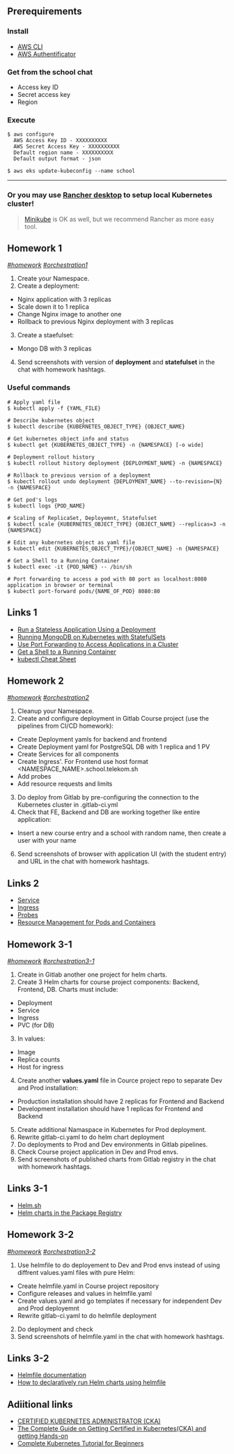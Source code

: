 ## Prerequirements
### Install
- [AWS CLI](https://docs.aws.amazon.com/cli/latest/userguide/install-cliv2-windows.html)
- [AWS Authentificator](https://docs.aws.amazon.com/eks/latest/userguide/install-aws-iam-authenticator.html)
### Get from the school chat
- Access key ID
- Secret access key
- Region
### Execute
```
$ aws configure
  AWS Access Key ID - XXXXXXXXXX
  AWS Secret Access Key - XXXXXXXXXX
  Default region name - XXXXXXXXXX
  Default output format - json
  
$ aws eks update-kubeconfig --name school
```
---
### Or you may use [Rancher desktop](https://rancherdesktop.io) to setup local Kubernetes cluster!
> [Minikube](https://minikube.sigs.k8s.io/docs/) is OK as well, but we recommend Rancher as more easy tool.

## Homework 1
*[#homework]() [#orchestration1]()*
1. Create your Namespace.
2. Create a deployment:
- Nginx application with 3 replicas
- Scale down it to 1 replica
- Change Nginx image to another one
- Rollback to previous Nginx deployment with 3 replicas
3. Create a staefulset:
- Mongo DB with 3 replicas
4. Send screenshots with version of **deployment** and **statefulset** in the chat with homework hashtags.

### Useful commands
```
# Apply yaml file
$ kubectl apply -f {YAML_FILE}

# Describe kubernetes object
$ kubectl describe {KUBERNETES_OBJECT_TYPE} {OBJECT_NAME}

# Get kubernetes object info and status
$ kubectl get {KUBERNETES_OBJECT_TYPE} -n {NAMESPACE} [-o wide]

# Deployment rollout history
$ kubectl rollout history deployment {DEPLOYMENT_NAME} -n {NAMESPACE}

# Rollback to previous version of a deployment
$ kubectl rollout undo deployment {DEPLOYMENT_NAME} --to-revision={N} -n {NAMESPACE}

# Get pod's logs
$ kubectl logs {POD_NAME}

# Scaling of ReplicaSet, Deployemnt, Statefulset
$ kubectl scale {KUBERNETES_OBJECT_TYPE} {OBJECT_NAME} --replicas=3 -n {NAMESPACE}

# Edit any kubernetes object as yaml file
$ kubectl edit {KUBERNETES_OBJECT_TYPE}/{OBJECT_NAME} -n {NAMESPACE}

# Get a Shell to a Running Container
$ kubectl exec -it {POD_NAME} -- /bin/sh

# Port forwarding to access a pod with 80 port as localhost:8080 application in browser or terminal
$ kubectl port-forward pods/{NAME_OF_POD} 8080:80
```

## Links 1
- [Run a Stateless Application Using a Deployment](https://kubernetes.io/docs/tasks/run-application/run-stateless-application-deployment/)
- [Running MongoDB on Kubernetes with StatefulSets](https://kubernetes.io/blog/2017/01/running-mongodb-on-kubernetes-with-statefulsets/)
- [Use Port Forwarding to Access Applications in a Cluster](https://kubernetes.io/docs/tasks/access-application-cluster/port-forward-access-application-cluster/#forward-a-local-port-to-a-port-on-the-pod)
- [Get a Shell to a Running Container](https://kubernetes.io/docs/tasks/debug/debug-application/get-shell-running-container/)
- [kubectl Cheat Sheet](https://kubernetes.io/docs/reference/kubectl/cheatsheet/)

## Homework 2
*[#homework]() [#orchestration2]()*
1. Cleanup your Namespace.
2. Create and configure deployment in Gitlab Course project (use the pipelines from CI/CD homework):
- Create Deployment yamls for backend and frontend
- Create Deployment yaml for PostgreSQL DB with 1 replica and 1 PV
- Create Services for all components
- Create Ingress'. For Frontend use host format <NAMESPACE_NAME>.school.telekom.sh
- Add probes
- Add resource requests and limits
3. Do deploy from Gitlab by pre-configuring the connection to the Kubernetes cluster in .gitlab-ci.yml
4. Check that FE, Backend and DB are working together like entire application:
- Insert a new course entry and a school with random name, then create a user with your name
6. Send screenshots of browser with application UI (with the student entry) and URL in the chat with homework hashtags.

## Links 2
- [Service](https://kubernetes.io/docs/concepts/services-networking/service/)
- [Ingress](https://kubernetes.io/docs/concepts/services-networking/ingress/)
- [Probes](https://kubernetes.io/docs/tasks/configure-pod-container/configure-liveness-readiness-startup-probes/)
- [Resource Management for Pods and Containers](https://kubernetes.io/docs/concepts/configuration/manage-resources-containers/)

## Homework 3-1
*[#homework]() [#orchestration3-1]()*
1. Create in Gitlab another one project for helm charts.
2. Create 3 Helm charts for course project components: Backend, Frontend, DB. Charts must include:
- Deployment
- Service
- Ingress
- PVC (for DB)
3. In values:
-  Image
-  Replica counts
-  Host for ingress
4. Create another **values.yaml** file in Cource project repo to separate Dev and Prod installation:
- Production installation should have 2 replicas for Frontend and Backend
- Development installation should have 1 replicas for Frontend and Backend
5. Create additional Namaspace in Kubernetes for Prod deployment.
6. Rewrite gitlab-ci.yaml to do helm chart deployment
7. Do deployments to Prod and Dev environments in Gitlab pipelines.
8. Check Course project application in Dev and Prod envs.
9. Send screenshots of published charts from Gitlab registry in the chat with homework hashtags.

## Links 3-1
- [Helm.sh](https://helm.sh)
- [Helm charts in the Package Registry](https://docs.gitlab.com/ee/user/packages/helm_repository/)

## Homework 3-2
*[#homework]() [#orchestration3-2]()*
1. Use helmfile to do deployement to Dev and Prod envs instead of using diffrent values.yaml files with pure Helm:
- Create helmfile.yaml in Course project repository
- Configure releases and values in helmfile.yaml
- Create values.yaml and go templates if necessary for independent Dev and Prod deployemnt 
- Rewrite gitlab-ci.yaml to do helmfile deployment
2. Do deployment and check
3. Send screenshots of helmfile.yaml in the chat with homework hashtags.

## Links 3-2
- [Helmfile documentation](https://github.com/roboll/helmfile)
- [How to declaratively run Helm charts using helmfile](https://medium.com/swlh/how-to-declaratively-run-helm-charts-using-helmfile-ac78572e6088)

## Adiitional links
- [CERTIFIED KUBERNETES ADMINISTRATOR (CKA)](https://www.cncf.io/certification/cka/)
- [The Complete Guide on Getting Certified in Kubernetes(CKA) and getting Hands-on](https://medium.com/devopsturkiye/the-complete-guide-on-getting-certified-in-kubernetes-cka-and-getting-hands-on-a6f4d18bb54b)
- [Complete Kubernetes Tutorial for Beginners](https://www.youtube.com/playlist?list=PLy7NrYWoggjziYQIDorlXjTvvwweTYoNC)
